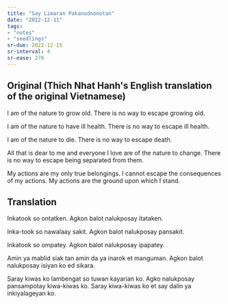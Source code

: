 ```yaml
---
title: "Say Limaran Pakanodnonotan"
date: "2022-12-11"
tags:
- "notes"
- "seedlings"
sr-due: 2022-12-15
sr-interval: 4
sr-ease: 270
---
```


## Original (Thich Nhat Hanh's English translation of the original Vietnamese)

I am of the nature to grow old.
There is no way to escape growing old.

I am of the nature to have ill health.
There is no way to escape ill health.

I am of the nature to die.
There is no way to escape death.

All that is dear to me and everyone I love
are of the nature to change.
There is no way to escape being separated from them.

My actions are my only true belongings.
I cannot escape the consequences of my actions.
My actions are the ground upon which I stand.

## Translation

Inkatook so ontatken.
Agkon balot nalukposay itataken.

Inka-took so nawalaay sakit.
Agkon balot nalukposay pansakit.

Inkatook so ompatey.
Agkon balot nalukposay ipapatey.

Amin ya mablid siak tan amin da ya inarok et manguman.
Agkon balot nalukposay isiyan ko ed sikara.

Saray kiwas ko lambengat so tuwan kayarian ko.
Agko nalukposay pansampotay kiwa-kiwas ko.
Saray kiwa-kiwas ko et say dalin ya inkiyalageyan ko.


